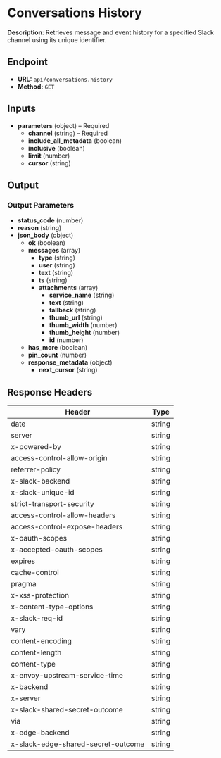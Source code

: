 # Conversations History

**Description**: Retrieves message and event history for a specified Slack channel using its unique identifier.

## Endpoint

- **URL:** `api/conversations.history`
- **Method:** `GET`
## Inputs

- **parameters** (object) – Required
  - **channel** (string) – Required
  - **include_all_metadata** (boolean)
  - **inclusive** (boolean)
  - **limit** (number)
  - **cursor** (string)
## Output

### Output Parameters

- **status_code** (number)
- **reason** (string)
- **json_body** (object)
  - **ok** (boolean)
  - **messages** (array)
    - **type** (string)
    - **user** (string)
    - **text** (string)
    - **ts** (string)
    - **attachments** (array)
      - **service_name** (string)
      - **text** (string)
      - **fallback** (string)
      - **thumb_url** (string)
      - **thumb_width** (number)
      - **thumb_height** (number)
      - **id** (number)
  - **has_more** (boolean)
  - **pin_count** (number)
  - **response_metadata** (object)
    - **next_cursor** (string)
## Response Headers

| Header | Type |
|--------|------|
| date | string |
| server | string |
| x-powered-by | string |
| access-control-allow-origin | string |
| referrer-policy | string |
| x-slack-backend | string |
| x-slack-unique-id | string |
| strict-transport-security | string |
| access-control-allow-headers | string |
| access-control-expose-headers | string |
| x-oauth-scopes | string |
| x-accepted-oauth-scopes | string |
| expires | string |
| cache-control | string |
| pragma | string |
| x-xss-protection | string |
| x-content-type-options | string |
| x-slack-req-id | string |
| vary | string |
| content-encoding | string |
| content-length | string |
| content-type | string |
| x-envoy-upstream-service-time | string |
| x-backend | string |
| x-server | string |
| x-slack-shared-secret-outcome | string |
| via | string |
| x-edge-backend | string |
| x-slack-edge-shared-secret-outcome | string |